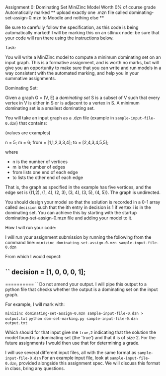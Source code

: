 Assignment 0: Dominating Set MiniZinc Model
Worth 0% of course grade
Automatically marked
** upload exactly one .mzn file called dominating-set-assign-0.mzn to Moodle and nothing else **

Be sure to carefully follow the specification, as this code is being automatically marked!
I will be marking this on an stlinux node: be sure that your code will run there using the instructions below.

Task: 

You will write a MiniZinc model to compute a minimum dominating set on an input graph.
This is a formative assignment, and is worth no marks, but will give you an opportunity to make sure that you can write and run models in a way consistent with the automated marking, and help you in your summative assignments. 

Dominating Set:

Given a graph G = (V, E) a *dominating set* S is a subset of V such that every vertex in V is either in S or is adjacent to a vertex in S. A minimum dominating set is a smallest dominating set. 

You will take an input graph as a .dzn file (example in `sample-input-file-0.dzn`) that contains:

(values are examples)

n = 5;
m = 6;
from = [1,1,2,3,3,4];
to = [2,4,3,4,5,5];

where 
- n is the number of vertices
- m is the number of edges
- from lists one end of each edge
- to lists the other end of each edge 

That is, the graph as specified in the example has five vertices, and the edge set is {(1,2), (1, 4), (2, 3), (3, 4), (3, 5), (4, 5)}.  The graph is undirected.

You should design your model so that the solution is recorded in a 0-1 array called `decision` such that the ith entry in decision is 1 if vertex i is in the dominating set.  You can achieve this by starting with the startup dominating-set-assign-0.mzn file and adding your model to it.  



How I will run your code:

I will run your assignment submission by running the following from the command line:
`minizinc dominating-set-assign-0.mzn sample-input-file-0.dzn`

From which I would expect:

``
decision = [1, 0, 0, 0, 1];
----------
==========
``
Do not amend your output.  I will pipe this output to a python file that checks whether the output is a dominating set on the input graph. 

For example, I will mark with:

`minizinc dominating-set-assign-0.mzn sample-input-file-0.dzn > output.txt`
`python dom-set-marking.py sample-input-file-0.dzn output.txt`

Which should for that input give me 
`true,2`
 indicating that the solution the model found is a dominating set (the 'true') and that it is of size 2. For the future assignments I would then use that for determining a grade. 


I will use several different input files, all with the same format as `sample-input-file-0.dzn`
For an example input file, look at `sample-input-file-0.dzn`, provided alongside this assignment spec.  We will discuss this format in class, bring any questions.  


